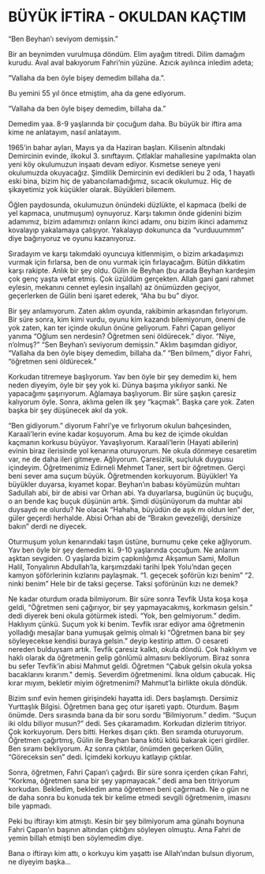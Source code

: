 # BÜYÜK İFTİRA - OKULDAN KAÇTIM

“Ben Beyhan’ı seviyom demişsin.”

Bir an beynimden vurulmuşa döndüm. Elim ayağım titredi. Dilim damağım kurudu. Aval aval bakıyorum Fahri’nin yüzüne. Azıcık ayılınca inledim adeta;

“Vallaha da ben öyle bişey demedim billaha da.”.

Bu yemini 55 yıl önce etmiştim, aha da gene ediyorum.

“Vallaha da ben öyle bişey demedim, billaha da.”

Demedim yaa. 8-9 yaşlarında bir çocuğum daha. Bu büyük bir iftira ama kime ne anlatayım, nasıl anlatayım.

1965’in bahar ayları, Mayıs ya da Haziran başları. Kilisenin altındaki Demircinin evinde, ilkokul 3. sınıftayım. Çıtlaklar mahallesine yapılmakta olan yeni köy okulumuzun inşaatı devam ediyor. Kısmetse seneye yeni okulumuzda okuyacağız. Şimdilik Demircinin evi dedikleri bu 2 oda, 1 hayatlı eski bina, bizim hiç de yabancılamadığımız, sıcacık okulumuz. Hiç de şikayetimiz yok küçükler olarak. Büyükleri bilemem.

Öğlen paydosunda, okulumuzun önündeki düzlükte, el kapmaca (belki de yel kapmaca, unutmuşum) oynuyoruz. Karşı takımın önde gidenini bizim adamımız, bizim adamımızı onların ikinci adamı, onu bizim ikinci adamımız kovalayıp yakalamaya çalışıyor. Yakalayıp dokununca da “vurduuummm” diye bağırıyoruz ve oyunu kazanıyoruz.

Sıradayım ve karşı takımdaki oyuncuya kitlenmişim, o bizim arkadaşımızı vurmak için fırlarsa, ben de onu vurmak için fırlayacağım. Bütün dikkatim karşı rakipte. Anlık bir şey oldu. Gülin ile Beyhan (bu arada Beyhan kardeşim çok genç yaşta vefat etmiş. Çok üzüldüm gerçekten. Allah gani gani rahmet eylesin, mekanını cennet eylesin inşallah) az önümüzden geçiyor, geçerlerken de Gülin beni işaret ederek, “Aha bu bu” diyor.

Bir şey anlamıyorum. Zaten aklım oyunda, rakibimin arkasından fırlıyorum. Bir süre sonra, kim kimi vurdu, oyunu kim kazandı bilemiyorum, önemi de yok zaten, kan ter içinde okulun önüne geliyorum. Fahri Çapan geliyor yanıma “Oğlum sen nerdesin? Öğretmen seni öldürecek.” diyor.
“Niye, n’olmuş?”
“Sen Beyhan’ı seviyorum demişsin.”
Aklım başımdan gidiyor, “Vallaha da ben öyle bişey demedim, billaha da.”
“Ben bilmem,” diyor Fahri, “öğretmen seni öldürecek."

Korkudan titremeye başlıyorum. Yav ben öyle bir şey demedim ki, hem neden diyeyim, öyle bir şey yok ki. Dünya başıma yıkılıyor sanki. Ne yapacağımı şaşırıyorum. Ağlamaya başlıyorum. Bir süre şaşkın çaresiz kalıyorum öyle. Sonra, aklıma gelen ilk şey “kaçmak”. Başka çare yok. Zaten başka bir şey düşünecek akıl da yok.

“Ben gidiyorum.” diyorum Fahri’ye ve fırlıyorum okulun bahçesinden, Karaali’lerin evine kadar koşuyorum. Ama bu kez de içimde okuldan kaçmanın korkusu büyüyor. Yavaşlıyorum. Karaali’lerin (Hayati abilerin) evinin biraz ilerisinde yol kenarına oturuyorum. Ne okula dönmeye cesaretim var, ne de daha ileri gitmeye. Ağlıyorum. Çaresizlik, suçluluk duygusu içindeyim. Öğretmenimiz Edirneli Mehmet Taner, sert bir öğretmen. Gerçi beni sever ama suçum büyük. Öğretmenden korkuyorum. Büyükler! Ya büyükler duyarsa, kıyamet kopar. Beyhan’ın babası köyümüzün muhtarı Sadullah abi, bir de abisi var Orhan abi. Ya duyarlarsa, bugünün üç buçuğu, o an bende kaç buçuk düşünün artık. Şimdi düşünüyorum da muhtar abi duysaydı ne olurdu? Ne olacak “Hahaha, büyüdün de aşık mı oldun len” der, güler geçerdi herhalde. Abisi Orhan abi de “Bırakın gevezeliği, dersinize bakın” derdi ne diyecek.

Oturmuşum yolun kenarındaki taşın üstüne, burnumu çeke çeke ağlıyorum. Yav ben öyle bir şey demedim ki. 9-10 yaşlarında çocuğum. Ne anlarım aşktan sevgiden. O yaşlarda bizim çapkınlığımız Akşamun Sami, Mollun Halil, Tonyalının Abdullah’la, karşımızdaki tarihi İpek Yolu’ndan geçen kamyon şöförlerinin kızlarını paylaşmak.
“1. geçecek şoförün kızı benim”
“2. ninki benim”
Hele bir de taksi geçerse. Taksi şoförünün kızı ne demek?

Ne kadar oturdum orada bilmiyorum. Bir süre sonra Tevfik Usta koşa koşa geldi, “Öğretmen seni çağırıyor, bir şey yapmayacakmış, korkmasın gelsin.” dedi diyerek beni okula götürmek istedi. “Yok, ben gelmiyorum.” dedim. Haklıyım çünkü. Suçum yok ki benim. Tevfik ısrar ediyor ama öğretmenin yolladığı mesajlar bana yumuşak gelmiş olmalı ki “Öğretmen bana bir şey söyleyecekse kendisi buraya gelsin.” deyip kestirip attım. O cesareti nereden bulduysam artık. Tevfik çaresiz kalktı, okula döndü. Çok haklıyım ve haklı olarak da öğretmenin gelip gönlümü almasını bekliyorum. Biraz sonra bu sefer Tevfik’in abisi Mahmut geldi. Öğretmen “Çabuk gelsin okula yoksa bacaklarını kırarım." demiş. Severdim öğretmenimi. İkna oldum çabucak. Hiç kırar mıyım, bekletir miyim öğretmenimi? Mahmut’la birlikte okula döndük.

Bizim sınıf evin hemen girişindeki hayatta idi. Ders başlamıştı. Dersimiz Yurttaşlık Bilgisi. Öğretmen bana geç otur işareti yaptı. Oturdum. Başım önümde. Ders sırasında bana da bir soru sordu “Bilmiyorum.” dedim. “Suçun iki oldu biliyor musun?” dedi. Ses çıkaramadım. Korkudan dizlerim titriyor. Çok korkuyorum. Ders bitti. Herkes dışarı çıktı. Ben sıramda oturuyorum. Öğretmen çağırtmış, Gülin ile Beyhan bana kötü kötü bakarak içeri girdiler. Ben sıramı bekliyorum. Az sonra çıktılar, önümden geçerken Gülin, “Göreceksin sen” dedi. İçimdeki korkuyu katlayıp çıktılar.

Sonra, öğretmen, Fahri Çapan’ı çağırdı. Bir süre sonra içerden çıkan Fahri, “Korkma, öğretmen sana bir şey yapmayacak.” dedi ama ben titriyorum korkudan. Bekledim, bekledim ama öğretmen beni çağırmadı. Ne o gün ne de daha sonra bu konuda tek bir kelime etmedi sevgili öğretmenim, imasını bile yapmadı.

Peki bu iftirayı kim atmıştı. Kesin bir şey bilmiyorum ama günahı boynuna Fahri Çapan’ın başının altından çıktığını söyleyen olmuştu. Ama Fahri de yemin billah etmişti ben söylemedim diye.

Bana o iftirayı kim attı, o korkuyu kim yaşattı ise Allah’ından bulsun diyorum, ne diyeyim başka...
